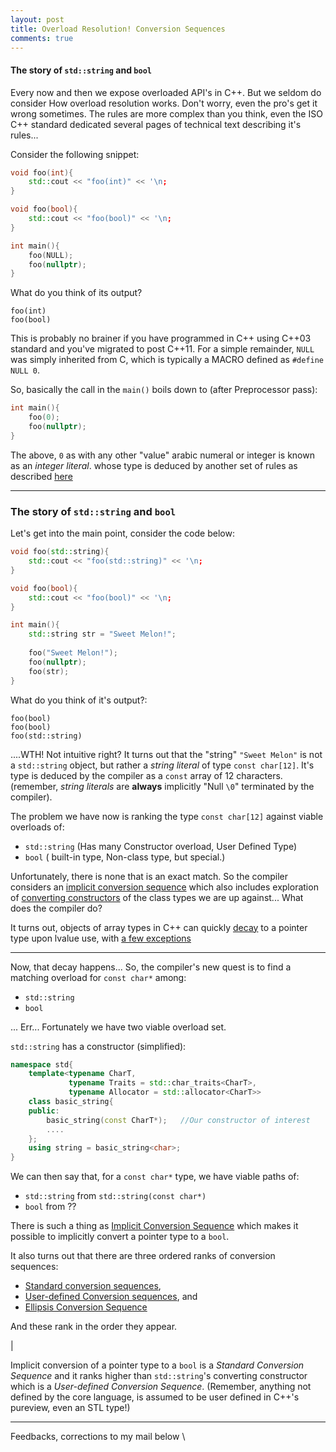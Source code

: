 ```yaml
---
layout: post
title: Overload Resolution! Conversion Sequences
comments: true
---
```


#### The story of `std::string` and `bool`

Every now and then we expose overloaded API's in C++. But we seldom do consider How overload resolution works. Don't worry, even the pro's get it wrong sometimes. The rules are more complex than you think, even the ISO C++ standard dedicated several pages of technical text describing it's rules...

Consider the following snippet:

```c++
void foo(int){ 
    std::cout << "foo(int)" << '\n;
}

void foo(bool){
    std::cout << "foo(bool)" << '\n;
}

int main(){
    foo(NULL);
    foo(nullptr);
}
```

What do you think of its output?

    foo(int)
    foo(bool)

This is probably no brainer if you have programmed in C++ using C++03 standard and you've migrated to post C++11. For a simple remainder, `NULL` was simply inherited from C, which is typically a MACRO defined as `#define NULL 0`.

So, basically the call in the `main()` boils down to (after Preprocessor pass):

```c++
int main(){
    foo(0);
    foo(nullptr);
}
```

The above, `0` as with any other "value" arabic numeral or integer is known as an *integer literal*. whose type is deduced by another set of rules as described [here](http://en.cppreference.com/w/cpp/language/integer_literal#The_type_of_the_literal)

-------------------

### The story of `std::string` and `bool`

Let's get into the main point, consider the code below:

```c++
void foo(std::string){
    std::cout << "foo(std::string)" << '\n;
}

void foo(bool){
    std::cout << "foo(bool)" << '\n;
}

int main(){
    std::string str = "Sweet Melon!";
    
    foo("Sweet Melon!");
    foo(nullptr);
    foo(str);
}
```

What do you think of it's output?:

    foo(bool)
    foo(bool)
    foo(std::string)

....WTH! Not intuitive right? It turns out that the "string" `"Sweet Melon"` is not a `std::string` object, but rather a *string literal* of type `const char[12]`. It's type is deduced by the compiler as a `const` array of 12 characters. (remember, *string literals* are **always** implicitly "Null `\0`" terminated by the compiler).

The problem we have now is ranking the type `const char[12]` against viable overloads of:

- `std::string`  (Has many Constructor overload, User Defined Type)
- `bool` ( built-in type, Non-class type, but special.)

Unfortunately, there is none that is an exact match. So the compiler considers an [implicit conversion sequence](http://eel.is/c++draft/over.best.ics) which also includes exploration of [converting constructors](http://en.cppreference.com/w/cpp/language/converting_constructor) of the class types we are up against...  What does the compiler do?

It turns out, objects of array types in C++ can quickly [decay](http://stackoverflow.com/questions/1461432/what-is-array-decaying) to a pointer type upon lvalue use, with [a few exceptions](http://stackoverflow.com/questions/17752978/exception-to-array-not-decaying-into-a-pointer)

-----------------

Now, that decay happens... So, the compiler's new quest is to find a matching overload for `const char*` among:

- `std::string`
- `bool`

... Err... Fortunately we have two viable overload set.

`std::string` has a constructor (simplified):

```c++
namespace std{
    template<typename CharT, 
             typename Traits = std::char_traits<CharT>,
             typename Allocator = std::allocator<CharT>>
    class basic_string{
    public:
        basic_string(const CharT*);   //Our constructor of interest
        ....
    };
    using string = basic_string<char>;
}
```

We can then say that, for a `const char*` type, we have viable paths of:

- `std::string` from `std::string(const char*)`
- `bool` from ??


There is such a thing as [Implicit Conversion Sequence](http://eel.is/c++draft/over.best.ics) which makes it possible to implicitly convert a pointer type to a `bool`.

It also turns out that there are three ordered ranks of conversion sequences: 

- [Standard conversion sequences](http://eel.is/c++draft/over.best.ics#over.ics.scs),
- [User-defined Conversion sequences](http://eel.is/c++draft/over.best.ics#over.ics.user), and 
- [Ellipsis Conversion Sequence](http://eel.is/c++draft/over.best.ics#over.ics.ellipsis)

And these rank in the order they appear.

|

Implicit conversion of a pointer type to a `bool` is a *Standard Conversion Sequence* and it ranks higher than `std::string`'s converting constructor which is a *User-defined Conversion Sequence*. (Remember, anything not defined by the core language, is assumed to be user defined in C++'s pureview, even an STL type!)


---------------
Feedbacks, corrections to my mail below \\